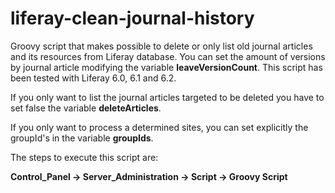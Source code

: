 # liferay-clean-journal-history
Groovy script that makes possible to delete or only list old journal articles and its resources from Liferay database. You can set the amount of versions by journal article modifying the variable <b>leaveVersionCount</b>. This script has been tested with Liferay 6.0, 6.1 and 6.2.

If you only want to list the journal articles targeted to be deleted you have to set false the variable <b>deleteArticles</b>.

If you only want to process a determined sites, you can set explicitly the groupId's in the variable <b>groupIds</b>.

The steps to execute this script are:

<b>Control_Panel -> Server_Administration -> Script ->  Groovy Script</b>
